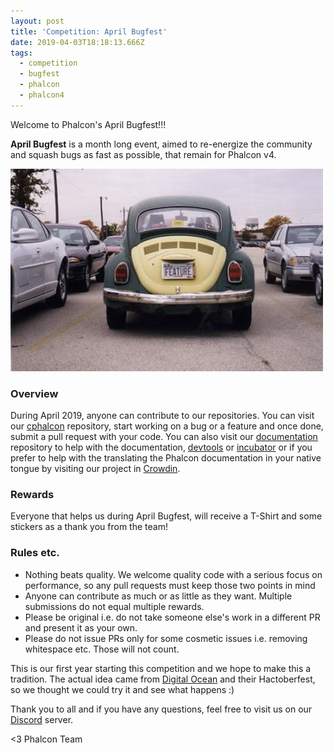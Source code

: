 ```yaml
---
layout: post
title: 'Competition: April Bugfest'
date: 2019-04-03T18:18:13.666Z
tags:
  - competition
  - bugfest
  - phalcon
  - phalcon4
---
```

Welcome to Phalcon's April Bugfest!!!

**April Bugfest** is a month long event, aimed to re-energize the community and squash bugs as fast as possible, that remain for Phalcon v4.

![](/assets/files/feature.jpg)
<!--more-->
### Overview
During April 2019, anyone can contribute to our repositories. You can visit our [cphalcon](https://github.com/phalcon/cphalcon) repository, start working on a bug or a feature and once done, submit a pull request with your code. You can also visit our [documentation](https://github.com/phalcon/docs) repository to help with the documentation, [devtools](https://github.com/phalcon/devtools) or [incubator](https://github.com/phalcon/incubator) or if you prefer to help with the translating the Phalcon documentation in your native tongue by visiting our project in [Crowdin](https://crowdin.com/project/phalcon-documentation).

### Rewards
Everyone that helps us during April Bugfest, will receive a T-Shirt and some stickers as a thank you from the team!

### Rules etc.
- Nothing beats quality. We welcome quality code with a serious focus on performance, so any pull requests must keep those two points in mind
- Anyone can contribute as much or as little as they want. Multiple submissions do not equal multiple rewards.
- Please be original i.e. do not take someone else's work in a different PR and present it as your own.
- Please do not issue PRs only for some cosmetic issues i.e. removing whitespace etc. Those will not count.

This is our first year starting this competition and we hope to make this a tradition. The actual idea came from [Digital Ocean](https://digitalocean.com) and their Hactoberfest, so we thought we could try it and see what happens :)

Thank you to all and if you have any questions, feel free to visit us on our [Discord](https://phalcon.link/discord) server.

<3 Phalcon Team

